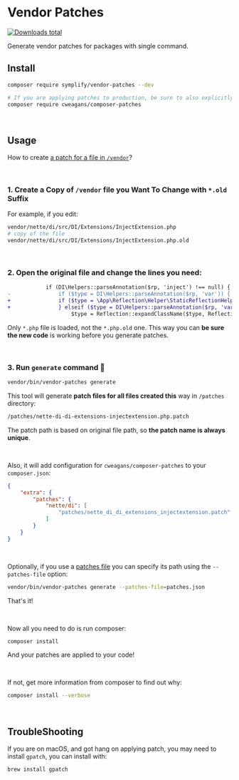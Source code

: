 # Vendor Patches

[![Downloads total](https://img.shields.io/packagist/dt/symplify/vendor-patches.svg?style=flat-square)](https://packagist.org/packages/symplify/vendor-patches/stats)

Generate vendor patches for packages with single command.

## Install

```bash
composer require symplify/vendor-patches --dev

# If you are applying patches to production, be sure to also explicitly add cweagans/composer-patches.
composer require cweagans/composer-patches
```

<br>

## Usage

How to create [a patch for a file in `/vendor`](https://tomasvotruba.com/blog/2020/07/02/how-to-patch-package-in-vendor-yet-allow-its-updates/)?

<br>

### 1. Create a Copy of `/vendor` file you Want To Change with `*.old` Suffix

For example, if you edit:

```bash
vendor/nette/di/src/DI/Extensions/InjectExtension.php
# copy of the file
vendor/nette/di/src/DI/Extensions/InjectExtension.php.old
```

<br>

### 2. Open the original file and change the lines you need:

```diff
 			if (DI\Helpers::parseAnnotation($rp, 'inject') !== null) {
-				if ($type = DI\Helpers::parseAnnotation($rp, 'var')) {
+				if ($type = \App\Reflection\Helper\StaticReflectionHelper::getPropertyType($rp)) {
+				} elseif ($type = DI\Helpers::parseAnnotation($rp, 'var')) {
 					$type = Reflection::expandClassName($type, Reflection::getPropertyDeclaringClass($rp));
```

Only `*.php` file is loaded, not the `*.php.old` one. This way you can **be sure the new code** is working before you generate patches.

<br>

### 3. Run `generate` command 🥳️

```bash
vendor/bin/vendor-patches generate
```

This tool will generate **patch files for all files created this** way in `/patches` directory:

```bash
/patches/nette-di-di-extensions-injectextension.php.patch
```

The patch path is based on original file path, so **the patch name is always unique**.

<br>

Also, it will add configuration for `cweagans/composer-patches` to your `composer.json`:

```json
{
    "extra": {
        "patches": {
            "nette/di": [
                "patches/nette_di_di_extensions_injectextension.patch"
            ]
        }
    }
}
```

<br>

Optionally, if you use a [patches file](https://docs.cweagans.net/composer-patches/usage/defining-patches/#patches-file) you can specify its path using the `--patches-file` option:

```bash
vendor/bin/vendor-patches generate --patches-file=patches.json
```

That's it!

<br>

Now all you need to do is run composer:

```bash
composer install
```

And your patches are applied to your code!

<br>

If not, get more information from composer to find out why:

```bash
composer install --verbose
```

<br>

## TroubleShooting

If you are on macOS, and got hang on applying patch, you may need to install `gpatch`, you can install with:

```
brew install gpatch
```

<br>
